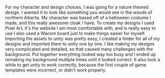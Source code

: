 For my character and design choices, I was going for a nature themed design.
I wanted it to look like something you would see in the woods of northern Alberta.
My character was based off of a halloween costume I made, and this really awesome cloak I have. 
To create my designs I used Pixel Art, it's the website I am most comfortable with, and is really easy to use
I also used a Wacom board just to make things easier for myself. 
Importing the assets to unity was pretty easy, I created a folder for all of my designs and Imported them to unity one by one. 
 I like making my designs very complicated and detailed, so that caused many challenges with the background. 
 Put together everything looked way too busy and I ended up remaking my background multiple times until it looked correct.
 It also took a while to get unity to work correctly, because the first couple of game templates were incorrect, or didn’t work properly. 
